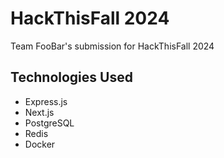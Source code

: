 # HackThisFall 2024

Team FooBar's submission for HackThisFall 2024

## Technologies Used

-   Express.js
-   Next.js
-   PostgreSQL
-   Redis
-   Docker
